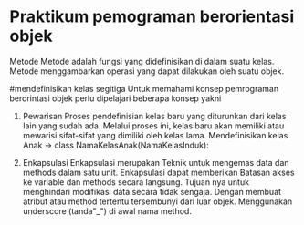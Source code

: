 # Praktikum pemograman berorientasi objek

Metode
Metode adalah fungsi yang didefinisikan di dalam suatu kelas. Metode menggambarkan operasi yang dapat dilakukan oleh suatu objek.

#mendefinisikan kelas segitiga Untuk memahami konsep pemrograman berorintasi objek perlu dipelajari beberapa konsep yakni

1. Pewarisan
Proses pendefinisian kelas baru yang diturunkan dari kelas lain yang sudah ada. Melalui proses ini, kelas baru akan memiliki atau mewarisi sifat-sifat yang dimiliki oleh kelas lama. Mendefinisikan kelas Anak -> class NamaKelasAnak(NamaKelasInduk):

2. Enkapsulasi
Enkapsulasi merupakan Teknik untuk mengemas data dan methods dalam satu unit. Enkapsulasi dapat memberikan Batasan akses ke variable dan methods secara langsung. Tujuan nya untuk menghindari modifikasi data secara tidak sengaja. Dengan membuat atribut atau method tertentu tersembunyi dari luar objek. Menggunakan underscore (tanda"_") di awal nama method.

